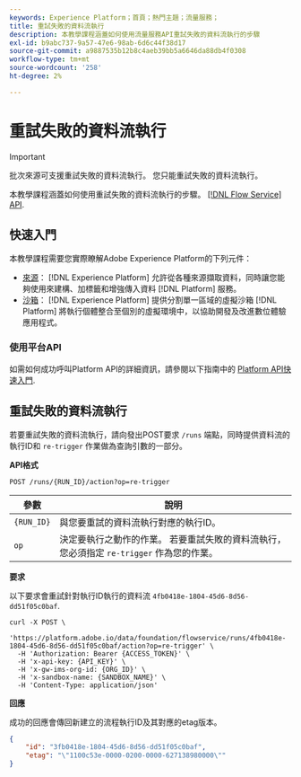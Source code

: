 ```yaml
---
keywords: Experience Platform；首頁；熱門主題；流量服務；
title: 重試失敗的資料流執行
description: 本教學課程涵蓋如何使用流量服務API重試失敗的資料流執行的步驟
exl-id: b9abc737-9a57-47e6-98ab-6d6c44f38d17
source-git-commit: a9887535b12b8c4aeb39bb5a6646da88db4f0308
workflow-type: tm+mt
source-wordcount: '258'
ht-degree: 2%

---
```


# 重試失敗的資料流執行

>[!IMPORTANT]
>
>批次來源可支援重試失敗的資料流執行。 您只能重試失敗的資料流執行。

本教學課程涵蓋如何使用重試失敗的資料流執行的步驟。 [[!DNL Flow Service] API](https://www.adobe.io/experience-platform-apis/references/flow-service/).

## 快速入門

本教學課程需要您實際瞭解Adobe Experience Platform的下列元件：

* [來源](../../home.md)： [!DNL Experience Platform] 允許從各種來源擷取資料，同時讓您能夠使用來建構、加標籤和增強傳入資料 [!DNL Platform] 服務。
* [沙箱](../../../sandboxes/home.md)： [!DNL Experience Platform] 提供分割單一區域的虛擬沙箱 [!DNL Platform] 將執行個體整合至個別的虛擬環境中，以協助開發及改進數位體驗應用程式。

### 使用平台API

如需如何成功呼叫Platform API的詳細資訊，請參閱以下指南中的 [Platform API快速入門](../../../landing/api-guide.md).

## 重試失敗的資料流執行

若要重試失敗的資料流執行，請向發出POST要求 `/runs` 端點，同時提供資料流的執行ID和 `re-trigger` 作業做為查詢引數的一部分。

**API格式**

```http
POST /runs/{RUN_ID}/action?op=re-trigger
```

| 參數 | 說明 |
| --- | --- |
| `{RUN_ID}` | 與您要重試的資料流執行對應的執行ID。 |
| `op` | 決定要執行之動作的作業。 若要重試失敗的資料流執行，您必須指定 `re-trigger` 作為您的作業。 |

**要求**

以下要求會重試針對執行ID執行的資料流 `4fb0418e-1804-45d6-8d56-dd51f05c0baf`.

```shell
curl -X POST \
  'https://platform.adobe.io/data/foundation/flowservice/runs/4fb0418e-1804-45d6-8d56-dd51f05c0baf/action?op=re-trigger' \
  -H 'Authorization: Bearer {ACCESS_TOKEN}' \
  -H 'x-api-key: {API_KEY}' \
  -H 'x-gw-ims-org-id: {ORG_ID}' \
  -H 'x-sandbox-name: {SANDBOX_NAME}' \
  -H 'Content-Type: application/json'
```

**回應**

成功的回應會傳回新建立的流程執行ID及其對應的etag版本。

```json
{
    "id": "3fb0418e-1804-45d6-8d56-dd51f05c0baf",
    "etag": "\"1100c53e-0000-0200-0000-627138980000\""
}
```
